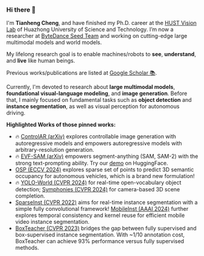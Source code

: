 ### Hi there 👋

I'm **Tianheng Cheng**, and have finished my Ph.D. career at the [HUST Vision Lab](https://github.com/hustvl) of Huazhong University of Science and Technology.
I’m now a researcher at [ByteDance Seed Team](https://team.doubao.com/en/direction/multimodal) and working on cutting-edge large multimodal models and world models.

My lifelong research goal is to enable machines/robots to **see**, **understand**, and **live** like human beings.

Previous works/publications are listed at [Google Scholar 📚](https://scholar.google.com/citations?user=PH8rJHYAAAAJ).

Currently, I'm devoted to research about **large multimodal models**, **foundational visual-language modeling**, and **image generation**. Before that, I mainly focused on fundamental tasks such as **object detection** and **instance segmentation**, as well as visual perception for autonomous driving.

**Highlighted Works of those pinned works:**

* 🔥 [ControlAR (arXiv)](https://github.com/hustvl/ControlAR) explores controllable image generation with autoregressive models and empowers autoregressive models with arbitrary-resolution generation.
* 🔥 [EVF-SAM (arXiv)](https://github.com/hustvl/EVF-SAM) empowers segment-anything (SAM, SAM-2) with the strong text-prompting ability. Try our [demo](https://github.com/hustvl/EVF-SAM) on HuggingFace.
* [OSP (ECCV 2024)](https://github.com/hustvl/osp) explores sparse set of points to predict 3D semantic occupancy for autonomous vehicles, which is a brand new formulation!
* 🔥 [YOLO-World (CVPR 2024)](https://github.com/AILab-CVC/YOLO-World) for real-time open-vocabulary object detection; [Symphonies (CVPR 2024)](https://github.com/hustvl/Symphonies) for camera-based 3D scene completion.
* [SparseInst (CVPR 2022)](https://github.com/hustvl/SparseInst) aims for real-time instance segmentation with a simple fully convolutional framework! [MobileInst (AAAI 2024)](https://ojs.aaai.org/index.php/AAAI/article/view/28555) further explores temporal consistency and kernel reuse for efficient mobile video instance segmentation.
* [BoxTeacher (CVPR 2023)](https://github.com/hustvl/BoxTeacher) bridges the gap between fully supervised and box-supervised instance segmentation. With ~1/10 annotation cost, BoxTeacher can achieve 93% performance versus fully supervised methods.
